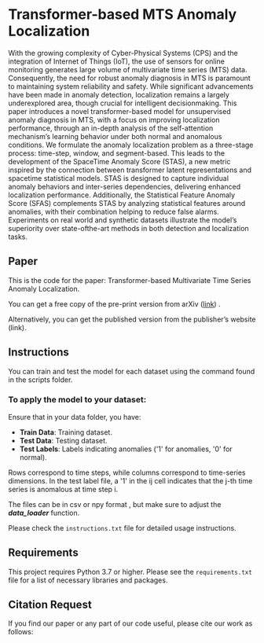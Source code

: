 
# Transformer-based MTS Anomaly Localization
With the growing complexity of Cyber-Physical
Systems (CPS) and the integration of Internet of Things (IoT),
the use of sensors for online monitoring generates large volume of
multivariate time series (MTS) data. Consequently, the need for
robust anomaly diagnosis in MTS is paramount to maintaining
system reliability and safety. While significant advancements have
been made in anomaly detection, localization remains a largely
underexplored area, though crucial for intelligent decisionmaking. This paper introduces a novel transformer-based model
for unsupervised anomaly diagnosis in MTS, with a focus on
improving localization performance, through an in-depth analysis
of the self-attention mechanism’s learning behavior under both
normal and anomalous conditions. We formulate the anomaly
localization problem as a three-stage process: time-step, window,
and segment-based. This leads to the development of the SpaceTime Anomaly Score (STAS), a new metric inspired by the
connection between transformer latent representations and spacetime statistical models. STAS is designed to capture individual anomaly behaviors and inter-series dependencies, delivering
enhanced localization performance. Additionally, the Statistical
Feature Anomaly Score (SFAS) complements STAS by analyzing
statistical features around anomalies, with their combination
helping to reduce false alarms. Experiments on real world and
synthetic datasets illustrate the model’s superiority over state-ofthe-art methods in both detection and localization tasks.
## Paper
This is the code for the paper: Transformer-based Multivariate Time Series  Anomaly Localization.

You can get a free copy of the pre-print version from arXiv ([link](https://arxiv.org/abs/2501.08628)) .

Alternatively, you can get the published version from the publisher’s website (link).
## Instructions

You can train and test the model for each dataset using the command found in the scripts folder.

### To apply the model to your dataset: 
Ensure that in your data folder, you have:
- **Train Data**: Training dataset.
- **Test Data**: Testing dataset.
- **Test Labels**: Labels indicating anomalies ('1' for anomalies, '0' for normal).

Rows correspond to time steps, while columns correspond to time-series dimensions. In the test label file, a '1' in the ij cell indicates that the j-th time series is anomalous at time step i.

The files can be in csv or npy format , but make sure to adjust  the ***data_loader*** function.

Please check the `instructions.txt` file for detailed usage instructions.

## Requirements
This project requires Python 3.7 or higher. Please see the `requirements.txt` file for a list of necessary libraries and packages.

## Citation Request
If you find our paper or any part of our code useful, please cite our work as follows:

